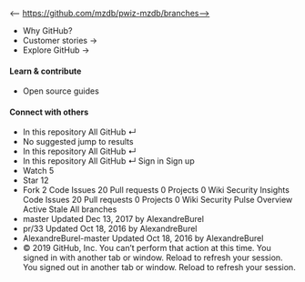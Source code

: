 <-- https://github.com/mzdb/pwiz-mzdb/branches-->

* Why GitHub? 
* Customer stories →
* Explore GitHub →
#### Learn & contribute
* Open source guides
#### Connect with others
* In this repository  All GitHub  ↵
* No suggested jump to results
* In this repository  All GitHub  ↵
* In this repository  All GitHub  ↵
Sign in  Sign up
* Watch  5 
* Star  12 
* Fork  2 
Code Issues 20 Pull requests 0 Projects 0 Wiki  Security  Insights
Code Issues 20 Pull requests 0 Projects 0 Wiki Security Pulse
Overview  Active  Stale  All branches
* master Updated Dec 13, 2017 by AlexandreBurel
* pr/33 Updated Oct 18, 2016 by AlexandreBurel
* AlexandreBurel-master Updated Oct 18, 2016 by AlexandreBurel
* © 2019 GitHub, Inc.
You can’t perform that action at this time.
You signed in with another tab or window. Reload to refresh your session. You signed out in another tab or window. Reload to refresh your session.